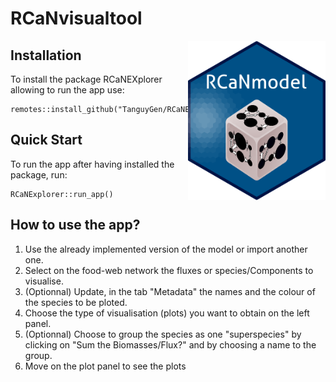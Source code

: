 # RCaNvisualtool
<img src="inst/app/www/rcan_logo.png" align="right" width="220" />

## Installation
To install the package RCaNEXplorer allowing to run the app use:
```
remotes::install_github("TanguyGen/RCaNExplorer")
```

## Quick Start
To run the app after having installed the package, run:
```
RCaNExplorer::run_app()
```

## How to use the app?
1. Use the already implemented version of the model or import another one.
2. Select on the food-web network the fluxes or species/Components to visualise.
3. (Optionnal) Update, in the tab "Metadata" the names and the colour of the species to be ploted.
3. Choose the type of visualisation (plots) you want to obtain on the left panel.
4. (Optionnal) Choose to group the species as one "superspecies" by clicking on "Sum the Biomasses/Flux?" and by choosing a name to the group.
5. Move on the plot panel to see the plots
